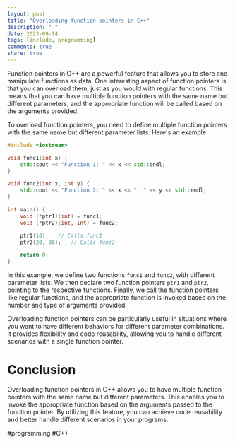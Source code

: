 ```yaml
---
layout: post
title: "Overloading function pointers in C++"
description: " "
date: 2023-09-14
tags: [include, programming]
comments: true
share: true
---
```


Function pointers in C++ are a powerful feature that allows you to store and manipulate functions as data. One interesting aspect of function pointers is that you can overload them, just as you would with regular functions. This means that you can have multiple function pointers with the same name but different parameters, and the appropriate function will be called based on the arguments provided.

To overload function pointers, you need to define multiple function pointers with the same name but different parameter lists. Here's an example:

```c++
#include <iostream>

void func1(int x) {
    std::cout << "Function 1: " << x << std::endl;
}

void func2(int x, int y) {
    std::cout << "Function 2: " << x << ", " << y << std::endl;
}

int main() {
    void (*ptr1)(int) = func1;
    void (*ptr2)(int, int) = func2;

    ptr1(10);   // Calls func1
    ptr2(20, 30);   // Calls func2

    return 0;
}
```

In this example, we define two functions `func1` and `func2`, with different parameter lists. We then declare two function pointers `ptr1` and `ptr2`, pointing to the respective functions. Finally, we call the function pointers like regular functions, and the appropriate function is invoked based on the number and type of arguments provided.

Overloading function pointers can be particularly useful in situations where you want to have different behaviors for different parameter combinations. It provides flexibility and code reusability, allowing you to handle different scenarios with a single function pointer.

# Conclusion

Overloading function pointers in C++ allows you to have multiple function pointers with the same name but different parameters. This enables you to invoke the appropriate function based on the arguments passed to the function pointer. By utilizing this feature, you can achieve code reusability and better handle different scenarios in your programs.

#programming #C++